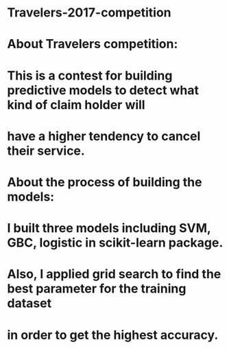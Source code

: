 # Travelers-2017-competition

# About Travelers competition:
# This is a contest for building predictive models to detect what kind of claim holder will  
# have a higher tendency to cancel their service. 

# About the process of building the models:
# I built three models including SVM, GBC, logistic in scikit-learn package.
# Also, I applied grid search to find the best parameter for the training dataset 
# in order to get the highest accuracy. 
